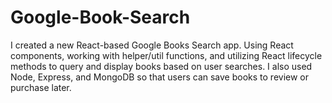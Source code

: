 # Google-Book-Search

I created a new React-based Google Books Search app. Using React components, working with helper/util functions, and utilizing React lifecycle methods to query and display books based on user searches. I also used Node, Express, and MongoDB so that users can save books to review or purchase later.
